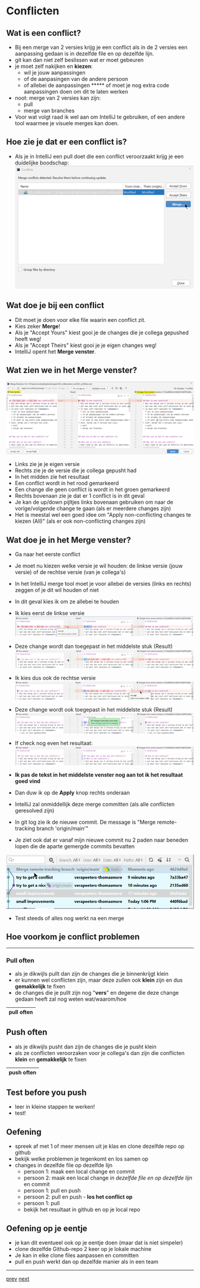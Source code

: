# Conflicten

## Wat is een conflict?
* Bij een merge van 2 versies krijg je een conflict als in de 2 versies een aanpassing gedaan is in dezelfde file en op dezelfde lijn. 
* git kan dan niet zelf beslissen wat er moet gebeuren 
* je moet zelf nakijken en **kiezen**:
  * wil je jouw aanpassingen
  * of de aanpasingen van de andere persoon
  * of allebei de aanpassingen
  ***** of moet je nog extra code aanpassingen doen om dit te laten werken
* noot: merge van 2 versies kan zijn: 
  * pull 
  * merge van branches 
* Voor wat volgt raad ik wel aan om IntelliJ te gebruiken, of een andere tool waarmee je visuele merges kan doen.


## Hoe zie je dat er een conflict is? 
* Als je in IntelliJ een pull doet die een conflict veroorzaakt krijg je een duidelijke boodschap: 
![img.png](images/pull_with_conflict.png)
  
## Wat doe je bij een conflict 
* Dit moet je doen voor elke file waarin een conflict zit. 
* Kies zeker **Merge**! 
* Als je "Accept Yours" kiest gooi je de changes die je collega gepushed heeft weg! 
* Als je "Accept Theirs" kiest gooi je je eigen changes weg! 
* IntelliJ opent het **Merge venster**. 

## Wat zien we in het Merge venster?  
![img.png](images/merge_window.png)
* Links zie je je eigen versie
* Rechts zie je de versie die je collega gepusht had
* In het midden zie het resultaat
* Een conflict wordt in het rood gemarkeerd
* Een change die geen conflict is wordt in het groen gemarkeerd
* Rechts bovenaan zie je dat er 1 conflict is in dit geval   
* Je kan de up/down pijltjes links bovenaan gebruiken om naar de vorige/volgende change te gaan (als er meerdere changes zijn) 
* Het is meestal wel een goed idee om "Apply non-conflicting changes te kiezen (All)" (als er ook non-conflicting changes zijn)

## Wat doe je in het Merge venster? 
* Ga naar het eerste conflict 
* Je moet nu kiezen welke versie je wil houden: de linkse versie (jouw versie) of de rechtse versie (van je collega's) 
* In het IntelliJ merge tool moet je voor allebei de versies (links en rechts) zeggen of je dit wil houden of niet  
* In dit geval kies ik om ze allebei te houden
* Ik kies eerst de linkse versie 
![img.png](images/conflict_resolve_choose_left.png)


* Deze change wordt dan toegepast in het middelste stuk (Result)
![img.png](images/conflict_resolve_accept_left.png)


* Ik kies dus ook de rechtse versie
![img.png](images/conflict_resolve_choose_right.png)


* Deze change wordt ook toegepast in het middelste stuk (Result)
![img.png](images/conflict_resolve_accept_right.png)
  
* If check nog even het resultaat: 
![img.png](images/conflict_resolve_check_result.png)
  

* **Ik pas de tekst in het middelste venster nog aan tot ik het resultaat goed vind** 
* Dan duw ik op de **Apply** knop rechts onderaan 
* IntelliJ zal onmiddellijk deze merge committen (als alle conflicten geresolved zijn)
* In git log zie ik de nieuwe commit. De message is "Merge remote-tracking branch 'origin/main'"
* Je ziet ook dat er vanaf mijn nieuwe commit nu 2 paden naar beneden lopen die de aparte gemergde commits bevatten 

![img.png](images/conflict_log.png)

* Test steeds of alles nog werkt na een merge 


## Hoe voorkom je conflict problemen 
****
### Pull often
* als je dikwijls pullt dan zijn de changes die je binnenkrijgt klein
* er kunnen wel conflicten zijn, maar deze zullen ook **klein** zijn en dus **gemakkelijk** te fixen 
* de changes die je pullt zijn nog "**vers**" en degene die deze change gedaan heeft zal nog weten wat/waarom/hoe

| pull often | 
|---|

## Push often 
* als je dikwijls pusht dan zijn de changes die je pusht klein 
* als ze conflicten veroorzaken voor je collega's dan zijn die conflicten **klein** en **gemakkelijk** te fixen  

| push often | 
|---|

## Test before you push 
* leer in kleine stappen te werken! 
* test! 

## Oefening 
* spreek af met 1 of meer mensen uit je klas en clone dezelfde repo op github
* bekijk welke problemen je tegenkomt en los samen op
* changes in dezelfde file op dezelfde lijn 
  * persoon 1: maak een local change en commit
  * persoon 2: maak een local change _in dezelfde file en op dezelfde lijn_ en commit
  * persoon 1: pull en push
  * persoon 2: pull en push - **los het conflict op** 
  * persoon 1: pull
  * bekijk het resultaat in github en op je local repo
  
## Oefening op je eentje 
* je kan dit eventueel ook op je eentje doen (maar dat is niet simpeler)
* clone dezelfde Github-repo 2 keer op je lokale machine 
* Je kan in elke clone files aanpassen en committen
* pull en push werkt dan op dezelfde manier als in een team 

---
[prev](01_simpele_workflow.md)
[next]()

